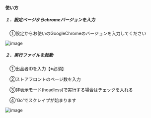 #### 使い方

##### １．設定ページからchromeバージョンを入力

　①設定からお使いのGoogleChromeのバージョンを入力してください

![image](https://user-images.githubusercontent.com/56163213/97097586-32141280-16b5-11eb-978b-2aa220b7f31b.png)

##### ２．実行ファイルを起動

　①出品者IDを入力【※必須】

　②ストアフロントのページ数を入力

　③非表示モード(headless)で実行する場合はチェックを入れる

　④'Go'でスクレイプが始まります

![image](https://user-images.githubusercontent.com/56163213/97097367-dcd70180-16b2-11eb-934b-027d8b8460d5.png)